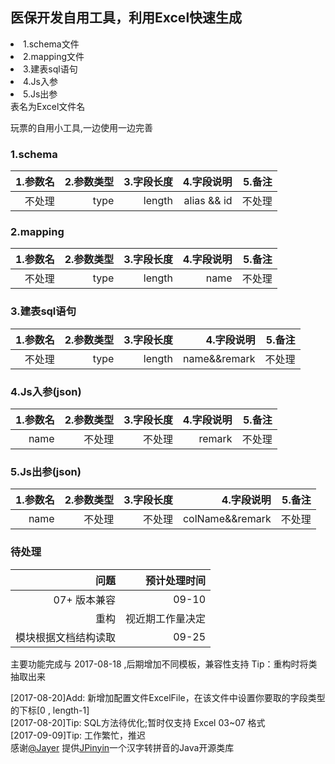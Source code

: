 ## 医保开发自用工具，利用Excel快速生成 
<li>1.schema文件</li>
<li>2.mapping文件</li>
<li>3.建表sql语句</li>
<li>4.Js入参</li>
<li>5.Js出参</li>
 表名为Excel文件名
 
 玩票的自用小工具,一边使用一边完善
                                                                  
### 1.schema
|1.参数名|2.参数类型|3.字段长度|4.字段说明|5.备注|
|------:|------:|------:|------:|------:|
|不处理|type|length|alias && id|不处理|
                                                                   
### 2.mapping
 |1.参数名|2.参数类型|3.字段长度|4.字段说明|5.备注|
 |------:|------:|------:|------:|------:|
 |不处理|type|length|name|不处理|
 
 ### 3.建表sql语句
 |1.参数名|2.参数类型|3.字段长度|4.字段说明|5.备注|
  |------:|------:|------:|------:|------:|
  |不处理|type|length|name&&remark|不处理|
  
 ### 4.Js入参(json)
 |1.参数名|2.参数类型|3.字段长度|4.字段说明|5.备注|
  |------:|------:|------:|------:|------:|
  |name|不处理|不处理|remark|不处理|
 ### 5.Js出参(json)
  1.参数名|2.参数类型|3.字段长度|4.字段说明|5.备注|
  |------:|------:|------:|------:|------:|
  |name|不处理|不处理|colName&&remark|不处理|
### 待处理
 |问题|预计处理时间|
 |------:|------:|
 |07+ 版本兼容|09-10|
 |重构|视近期工作量决定|
 |模块根据文档结构读取|09-25|
 
 主要功能完成与 2017-08-18 ,后期增加不同模板，兼容性支持
 Tip：重构时将类抽取出来
 
 
 [2017-08-20]Add: 新增加配置文件ExcelFile，在该文件中设置你要取的字段类型的下标[0 , length-1]  
 [2017-08-20]Tip: SQL方法待优化;暂时仅支持 Excel 03~07 格式  
 [2017-09-09]Tip: 工作繁忙，推迟   
  感谢[@Jayer](https://github.com/stuxuhai) 提供[JPinyin](https://github.com/stuxuhai/jpinyin)一个汉字转拼音的Java开源类库

